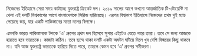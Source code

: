 নিজেদের ইতিহাসে সেরা সময় কাটাচ্ছে যুক্তরাষ্ট্র ক্রিকেট দল। ২০১৯ সালের আগে কখনো আন্তর্জাতিক টি-টোয়েন্টি না খেলা এই দলটি বিশ্বকাপের আগে বাংলাদেশকে সিরিজ হারিয়েছে। এরপর বিশ্বকাপ ইতিহাসে নিজেদের প্রথম দুই ম্যাচ পেয়েছে জয়, যার একটি পাকিস্তানের মতো দলের বিপক্ষে।

এমনকি ভারত পাকিস্তানকে টপকে ‘এ’ গ্রুপের প্রথম দল হিসেবে সুপার এইটেও যেতে পারে তারা। তবে সে জন্য আজকে হারাতে হবে ভারতকে। কাজটা কঠিন। তবে ছন্দে থাকা দলটি একটা অঘটন ঘটিয়ে দিলে খুব বেশি বিস্ময়ের কিছু থাকবে না। যদি আজ যুক্তরাষ্ট্র ভারতকে হারিয়ে দিতে পারে, তাহলে কেমন হবে ‘এ’ গ্রুপের সমীকরণ।
